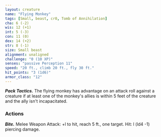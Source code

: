 ```yaml
---
layout: creature
name: "Flying Monkey"
tags: [Small, beast, cr0, Tomb of Annihilation]
cha: 6 (-2)
wis: 12 (+1)
int: 5 (-3)
con: 11 (0)
dex: 14 (+2)
str: 8 (-1)
size: Small beast
alignment: unaligned
challenge: "0 (10 XP)"
senses: "passive Perception 11"
speed: "20 ft., climb 20 ft., fly 30 ft."
hit_points: "3 (1d6)"
armor_class: "12"
---
```


***Pack Tactics.*** The flying monkey has advantage on an attack roll against a creature if at least one of the monkey's allies is within 5 feet of the creature and the ally isn't incapacitated.

### Actions

***Bite.*** Melee Weapon Attack: +l to hit, reach 5 ft., one target. Hit: l (ld4 -1) piercing damage.